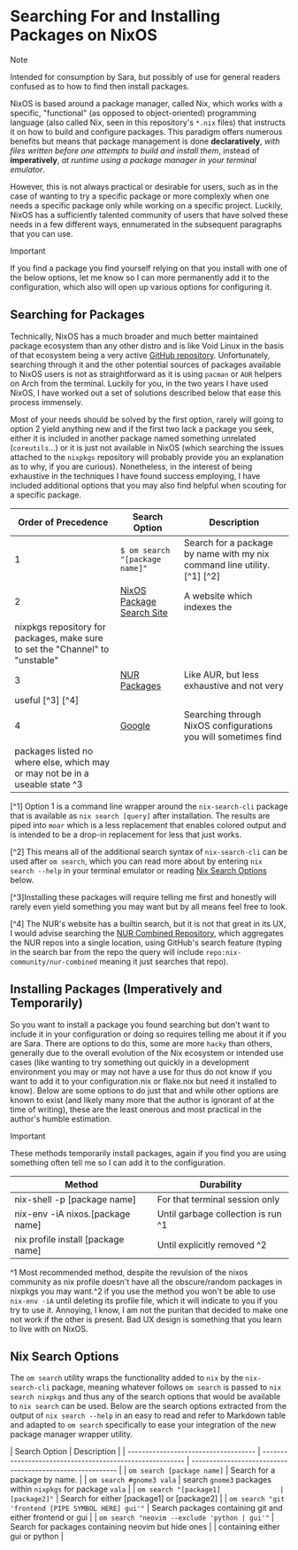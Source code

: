 # Searching For and Installing Packages on NixOS

> [!NOTE]  
> Intended for consumption by Sara, but possibly of use for general readers confused as to how to
> find then install packages.

NixOS is based around a package manager, called Nix, which works with a specific, "functional" (as
opposed to object-oriented) programming language (also called Nix, seen in this repository's `*.nix` files)
that instructs it on how to build and configure packages. This paradigm offers numerous benefits but
means that package management is done **declaratively**, _with files written before one attempts to build and install them_,
instead of **imperatively**, _at runtime using a package manager in your terminal emulator_.

However, this is not always practical or desirable for users, such as in the case of wanting to try
a specific package or more complexly when one needs a specific package only while working on
a specific project. Luckily, NixOS has a sufficiently talented community of users that have solved
these needs in a few different ways, ennumerated in the subsequent paragraphs that you can use.

> [!IMPORTANT]  
> If you find a package you find yourself relying on that you install with one of the below options,
> let me know so I can more permanently add it to the configuration, which also will open up various
> options for configuring it.

## Searching for Packages

Technically, NixOS has a much broader and much better maintained package ecosystem than any other distro and is like Void Linux in the basis of that ecosystem being a very active [GitHub repository](https://github.com/NixOS/nixpkgs). Unfortunately, searching through it and the other potential sources of packages available to NixOS users is not as straightforward as it is using `pacman` or `AUR` helpers on Arch from the terminal. Luckily for you, in the two years I have used NixOS, I have worked out a set of solutions described below that ease this process immensely.

Most of your needs should be solved by the first option, rarely will going to option 2 yield anything new and if the first two lack a package you seek, either it is included in another package named something unrelated (`coreutils`...) or it is just not available in NixOS (which searching the issues attached to the `nixpkgs` repository will probably provide you an explanation as to why, if you are curious). Nonetheless, in the interest of being exhaustive in the techniques I have found success employing, I have included additional options that you may also find helpful when scouting for a specific package.

| Order of Precedence                                                           | Search Option                                                  | Description                                                              |
| ----------------------------------------------------------------------------- | -------------------------------------------------------------- | ------------------------------------------------------------------------ |
| 1                                                                             | `$ om search "[package name]"`                                 | Search for a package by name with my nix command line utility. [^1] [^2] |
| 2                                                                             | [NixOS Package Search Site](https://search.nixos.org/packages) | A website which indexes the                                              |
| nixpkgs repository for packages, make sure to set the "Channel" to "unstable" |
| 3                                                                             | [NUR Packages](https://nur.nix-community.org/)                 | Like AUR, but less exhaustive and not very                               |
| useful [^3] [^4]                                                              |
| 4                                                                             | [Google](https://google.com)                                   | Searching through NixOS configurations you will sometimes find           |
| packages listed no where else, which may or may not be in a useable state ^3  |

[^1] Option 1 is a command line wrapper around the `nix-search-cli` package that is available as
`nix search [query]` after installation. The results are piped into `moar` which is a less replacement
that enables colored output and is intended to be a drop-in replacement for less that just works.

[^2] This means all of the additional search syntax of `nix-search-cli` can be used after `om search`,
which you can read more about by entering `nix search --help` in your terminal emulator or reading
[Nix Search Options](#nix-search-options) below.

[^3]Installing these packages will require telling me first and honestly will rarely even yield
something you may want but by all means feel free to look.

[^4] The NUR's website has a builtin search, but it is not that great in its UX, I would advise
searching the [NUR Combined Repository](https://github.com/nix-community/nur-combined), which
aggregates the NUR repos into a single location, using GitHub's search feature (typing in the search
bar from the repo the query will include `repo:nix-community/nur-combined` meaning it just searches
that repo).

## Installing Packages (Imperatively and Temporarily)

So you want to install a package you found searching but don't want to include it in your
configuration or doing so requires telling me about it if you are Sara. There are options to do
this, some are more `hacky` than others, generally due to the overall evolution of the Nix ecosystem
or intended use cases (like wanting to try something out quickly in a development environment you
may or may not have a use for thus do not know if you want to add it to your configuration.nix or
flake.nix but need it installed to know). Below are some options to do just that and while other
options are known to exist (and likely many more that the author is ignorant of at the time of
writing), these are the least onerous and most practical in the author's humble estimation.

> [!IMPORTANT]  
> These methods temporarily install packages, again if you find you are using something often tell
> me so I can add it to the configuration.

| Method                             | Durability                         |
| ---------------------------------- | ---------------------------------- |
| nix-shell -p [package name]        | For that terminal session only     |
| nix-env -iA nixos.[package name]   | Until garbage collection is run ^1 |
| nix profile install [package name] | Until explicitly removed ^2        |

^1 Most recommended method, despite the revulsion of the nixos community as nix profile doesn't
have all the obscure/random packages in nixpkgs you may want.^2 if you use the method you won't be
able to use `nix-env -iA` until deleting its profile file, which it will indicate to you if you try
to use it. Annoying, I know, I am not the puritan that decided to make one not work if the other is
present. Bad UX design is something that you learn to live with on NixOS.

## Nix Search Options

The `om search` utility wraps the functionality added to `nix` by the `nix-search-cli` package,
meaning whatever follows `om search` is passed to `nix search nixpkgs` and thus any of the search options
that would be available to `nix search` can be used. Below are the search options extracted from the
output of `nix search --help` in an easy to read and refer to Markdown table and adapted to `om search`
specifically to ease your integration of the new package manager wrapper utility.


| Search Option                        | Description                                              |
| ------------------------------------ | -------------------------------------------------------- | --------------------------------------------------------- |
| `om search [package name]`           | Search for a package by name.                            |
| `om search #gnome3 vala`             | search `gnome3` packages within `nixpkgs` for package `vala` |
| `om search "[package1]               | [package2]"`                                             | Search for either [package1] or [package2]                    |
| `om search "git 'frontend [PIPE SYMBOL HERE] gui'"`                                                   | Search packages containing git and either frontend or gui |
| `om search "neovim --exclude 'python | gui'"`                                                   | Search for packages containing neovim but hide ones       |
| containing either gui or python      |
